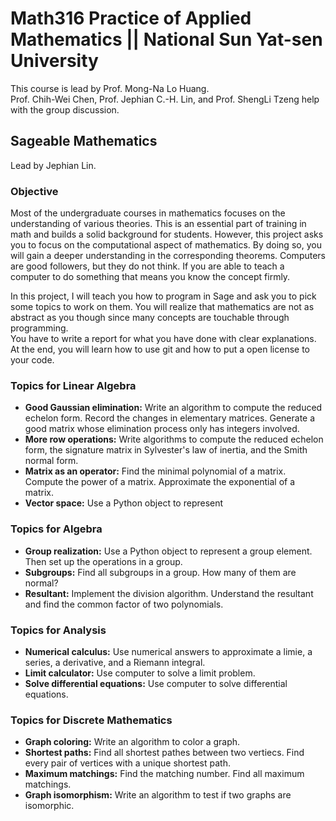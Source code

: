 # Math316 Practice of Applied Mathematics || National Sun Yat-sen University
This course is lead by Prof. Mong-Na Lo Huang.  
Prof. Chih-Wei Chen, Prof. Jephian C.-H. Lin, and Prof. ShengLi Tzeng help with the group discussion.

## Sageable Mathematics
Lead by Jephian Lin.

### Objective
Most of the undergraduate courses in mathematics focuses on the understanding
of various theories.  This is an essential part of training in math and builds
a solid background for students.  However, this project asks you to focus on
the computational aspect of mathematics.  By doing so, you will gain a deeper
understanding in the corresponding theorems.  Computers are good followers,
but they do not think.  If you are able to teach a computer to do something
that means you know the concept firmly.

In this project, I will teach you how to program in Sage and ask you to pick
some topics to work on them.  You will realize that mathematics are not as
abstract as you though since many concepts are touchable through programming.  
You have to write a report for what you have done with clear explanations.  
At the end, you will learn how to use git and how to put a open license to
your code.  


### Topics for Linear Algebra
* __Good Gaussian elimination:__ Write an algorithm to compute the reduced echelon form.  Record the changes in elementary matrices.  Generate a good matrix whose elimination process only has integers involved.
* __More row operations:__  Write algorithms to compute the reduced echelon form, the signature matrix in Sylvester's law of inertia, and the Smith normal form.
* __Matrix as an operator:__ Find the minimal polynomial of a matrix.  Compute the power of a matrix.  Approximate the exponential of a matrix.
* __Vector space:__ Use a Python object to represent 

### Topics for Algebra
* __Group realization:__ Use a Python object to represent a group element.  Then set up the operations in a group.
* __Subgroups:__ Find all subgroups in a group.  How many of them are normal?
* __Resultant:__ Implement the division algorithm.  Understand the resultant and find the common factor of two polynomials.  

### Topics for Analysis
* __Numerical calculus:__ Use numerical answers to approximate a limie, a series, a derivative, and a Riemann integral.
* __Limit calculator:__ Use computer to solve a limit problem.
* __Solve differential equations:__ Use computer to solve differential equations.

### Topics for Discrete Mathematics
* __Graph coloring:__ Write an algorithm to color a graph.
* __Shortest paths:__ Find all shortest pathes between two vertiecs.  Find every pair of vertices with a unique shortest path.
* __Maximum matchings:__ Find the matching number.  Find all maximum matchings.
* __Graph isomorphism:__ Write an algorithm to test if two graphs are isomorphic.